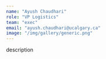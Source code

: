 ```yaml
---
name: "Ayush Chaudhari"
role: "VP Logistics"
team: "exec"
email: "ayush.chaudhari@ucalgary.ca"
image: "/img/gallery/generic.png"
---
```


description